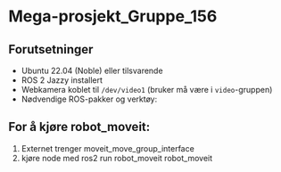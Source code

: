 # Mega-prosjekt_Gruppe_156

## Forutsetninger

- Ubuntu 22.04 (Noble) eller tilsvarende
- ROS 2 Jazzy installert
- Webkamera koblet til `/dev/video1` (bruker må være i `video`-gruppen)
- Nødvendige ROS-pakker og verktøy:


## For å kjøre robot_moveit:

1. Externet trenger moveit_move_group_interface
2. kjøre node med ros2 run robot_moveit robot_moveit

